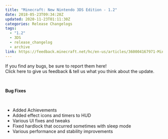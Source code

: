```yaml
---
title: "Minecraft: New Nintendo 3DS Edition - 1.2"
date: 2018-05-23T09:34:28Z
updated: 2020-11-23T01:11:30Z
categories: Release Changelogs
tags:
  - "1.2"
  - 3DS
  - release_changelog
  - archive
link: https://feedback.minecraft.net/hc/en-us/articles/360004167971-Minecraft-New-Nintendo-3DS-Edition-1-2
---
```


If you find any bugs, be sure to report them here!  
Click here to give us feedback & tell us what you think about the update.

 

**Bug Fixes**

 

- Added Achievements
- Added effect icons and timers to HUD
- Various UI fixes and tweaks
- Fixed hardlock that occurred sometimes with sleep mode
- Various performance and stability improvements
